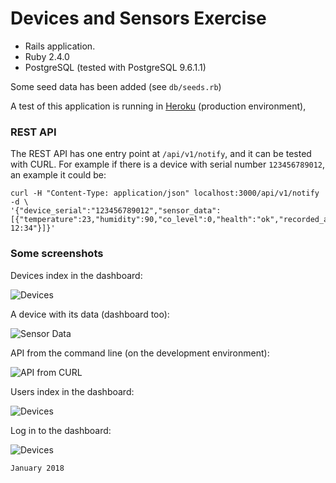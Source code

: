 Devices and Sensors Exercise
============================

- Rails application.
- Ruby 2.4.0
- PostgreSQL (tested with PostgreSQL 9.6.1.1)

Some seed data has been added (see `db/seeds.rb`)

A test of this application is running in [Heroku](https://blooming-sierra-75455.herokuapp.com/) (production environment),

### REST API

The REST API has one entry point at `/api/v1/notify`, and it can be tested with CURL. For example if there is a device with serial number `123456789012`, an example it could be:

    curl -H "Content-Type: application/json" localhost:3000/api/v1/notify -d \
    '{"device_serial":"123456789012","sensor_data":[{"temperature":23,"humidity":90,"co_level":0,"health":"ok","recorded_at":"2018/01/10 12:34"}]}'

### Some screenshots

Devices index in the dashboard:

![Devices](https://raw.githubusercontent.com/CarlosCD/exer-sensors/master/doc/devices_index.png)

A device with its data (dashboard too):

![Sensor Data](https://raw.githubusercontent.com/CarlosCD/exer-sensors/master/doc/devices_show.png)

API from the command line (on the development environment):

![API from CURL](https://raw.githubusercontent.com/CarlosCD/exer-sensors/master/doc/api_access_from_curl.png)

Users index in the dashboard:

![Devices](https://raw.githubusercontent.com/CarlosCD/exer-sensors/master/doc/users_index.png)

Log in to the dashboard:

![Devices](https://raw.githubusercontent.com/CarlosCD/exer-sensors/master/doc/log_in.png)



`January 2018`

